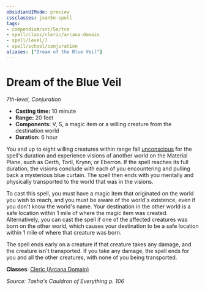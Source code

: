```yaml
---
obsidianUIMode: preview
cssclasses: json5e-spell
tags:
- compendium/src/5e/tce
- spell/class/cleric/arcana-domain
- spell/level/7
- spell/school/conjuration
aliases: ["Dream of the Blue Veil"]
---
```

# Dream of the Blue Veil
*7th-level, Conjuration*  

- **Casting time:** 10 minute
- **Range:** 20 feet
- **Components:** V, S, a magic item or a willing creature from the destination world
- **Duration:** 6 hour

You and up to eight willing creatures within range fall [unconscious](5E2014官方资源/规则/conditions.md#unconscious) for the spell's duration and experience visions of another world on the Material Plane, such as Oerth, Toril, Krynn, or Eberron. If the spell reaches its full duration, the visions conclude with each of you encountering and pulling back a mysterious blue curtain. The spell then ends with you mentally and physically transported to the world that was in the visions.

To cast this spell, you must have a magic item that originated on the world you wish to reach, and you must be aware of the world's existence, even if you don't know the world's name. Your destination in the other world is a safe location within 1 mile of where the magic item was created. Alternatively, you can cast the spell if one of the affected creatures was born on the other world, which causes your destination to be a safe location within 1 mile of where that creature was born.

The spell ends early on a creature if that creature takes any damage, and the creature isn't transported. If you take any damage, the spell ends for you and all the other creatures, with none of you being transported.

**Classes**: [Cleric (Arcana Domain)](5E2014官方资源/classes/cleric-arcana-domain-scag.md)

*Source: Tasha's Cauldron of Everything p. 106*